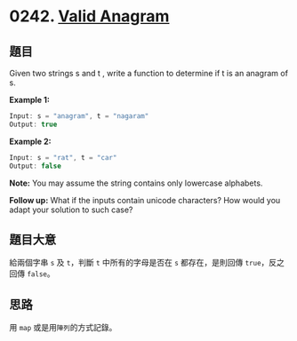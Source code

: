 # 0242. [Valid Anagram](https://leetcode.com/problems/valid-anagram/)

## 題目

Given two strings s and t , write a function to determine if t is an anagram of s.

**Example 1:**

```c
Input: s = "anagram", t = "nagaram"
Output: true
```

**Example 2:**

```c
Input: s = "rat", t = "car"
Output: false
```

**Note:**
You may assume the string contains only lowercase alphabets.

**Follow up:**
What if the inputs contain unicode characters? How would you adapt your solution to such case?

## 題目大意

給兩個字串 `s` 及 `t`，判斷 `t` 中所有的字母是否在 `s` 都存在，是則回傳 `true`，反之回傳 `false`。

## 思路

用 `map` 或是用`陣列`的方式記錄。

